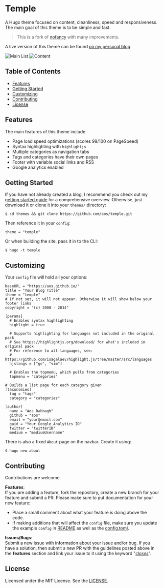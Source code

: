 # Temple 

A Hugo theme focused on content, cleanliness, speed and responsiveness. The main
goal of this theme is to be simple and fast.

> This is a fork of [nofancy](https://github.com/gizak/nofancy) with many
improvements.

A live version of this theme can be found 
[on my personal blog](https://aos.github.io).

![Main List](/images/tn.png)
![Content](/images/screenshot.png)

## Table of Contents
* [Features](#features)
* [Getting Started](#getting-started)
* [Customizing](#customizing)
* [Contributing](#contributing)
* [License](#license)

## Features
The main features of this theme include:
* Page load speed optimizations (scores 98/100 on PageSpeed)
* Syntax highlighting with `highlightjs`
* Multiple categories as navigation tabs
* Tags and categories have their own pages
* Footer with variable social links and RSS
* Google analytics enabled

## Getting Started
If you have not already created a blog, I recommend you check out my [getting
started guide](https://aos.github.io/2017/11/23/practical-guide-to-setting-up-a-hugo-blog/) for a comprehensive overview. Otherwise, just download it or clone it into
your `themes/` directory:
```
$ cd themes && git clone https://github.com/aos/temple.git
```
Then reference it in your `config`:
```
theme = "temple"
```
Or when building the site, pass it in to the CLI:
```
$ hugo -t temple
```

## Customizing
Your `config` file will hold all your options:
```
baseURL = "https://aos.github.io/"
title = "Your Blog Title"
theme = "temple"
# If not set, it will not appear. Otherwise it will show below your footer links
copyright = "(c) 2008 - 2014"

[params]
  # Enables syntax highlighting
  highlight = true 

  # Supports highlighting for languages not included in the original pack
  # See https://highlightjs.org/download/ for what's included in original pack
  # For reference to all languages, see:
  # https://github.com/isagalaev/highlight.js/tree/master/src/languages
  hjslangs = ["go", "vim"]

  # Enables the topmenu, which pulls from categories
  topmenu = "categories"

# Builds a list page for each category given
[taxonomies]
  tag = "tags"
  category = "categories"

[author]
  name = "Aos Dabbagh"
  github = "aos"
  email = "your@email.com"
  gaid = "Your Google Analytics ID"
  twitter = "twitterID"
  medium = "mediumUsername"
```

There is also a fixed `About` page on the navbar. Create it using:
```
$ hugo new about
```

## Contributing
Contributions are welcome. 

**Features**:  
If you are adding a feature, fork the repository, create a new branch
for your feature and submit a PR. Please make sure to put documentation for your
new feature:
- Place a small comment about what your feature is doing above the code.
- If making additions that will affect the `config` file, make sure you update
  the example `config` in [README](README.md) as well as the
  [config.toml](exampleSite/config.toml).

**Issues/Bugs**:  
Submit a new issue with information about your issue and/or bug. If you
have a solution, then submit a new PR with the guidelines posted above in the
**features** section and link your issue to it using the keyword "[*closes*](https://help.github.com/articles/closing-issues-using-keywords/)".

## License
Licensed under the MIT License. See the [LICENSE](LICENSE).
